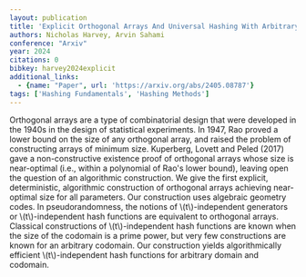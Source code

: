 ```yaml
---
layout: publication
title: 'Explicit Orthogonal Arrays And Universal Hashing With Arbitrary Parameters'
authors: Nicholas Harvey, Arvin Sahami
conference: "Arxiv"
year: 2024
citations: 0
bibkey: harvey2024explicit
additional_links:
  - {name: "Paper", url: 'https://arxiv.org/abs/2405.08787'}
tags: ['Hashing Fundamentals', 'Hashing Methods']
---
```

Orthogonal arrays are a type of combinatorial design that were developed in
the 1940s in the design of statistical experiments. In 1947, Rao proved a lower
bound on the size of any orthogonal array, and raised the problem of
constructing arrays of minimum size. Kuperberg, Lovett and Peled (2017) gave a
non-constructive existence proof of orthogonal arrays whose size is
near-optimal (i.e., within a polynomial of Rao's lower bound), leaving open the
question of an algorithmic construction. We give the first explicit,
deterministic, algorithmic construction of orthogonal arrays achieving
near-optimal size for all parameters. Our construction uses algebraic geometry
codes.
  In pseudorandomness, the notions of \\(t\\)-independent generators or
\\(t\\)-independent hash functions are equivalent to orthogonal arrays. Classical
constructions of \\(t\\)-independent hash functions are known when the size of the
codomain is a prime power, but very few constructions are known for an
arbitrary codomain. Our construction yields algorithmically efficient
\\(t\\)-independent hash functions for arbitrary domain and codomain.
